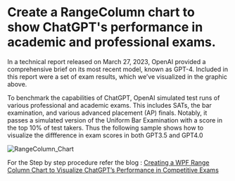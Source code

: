 # Create a RangeColumn chart to show ChatGPT's performance in academic and professional exams.
In a technical report released on March 27, 2023, OpenAI provided a comprehensive brief on its most recent model, known as GPT-4. Included in this report were a set of exam results, which we’ve visualized in the graphic above.

To benchmark the capabilities of ChatGPT, OpenAI simulated test runs of various professional and academic exams. This includes SATs, the bar examination, and various advanced placement (AP) finals. Notably, it passes a simulated version of the Uniform Bar Examination with a score in the top 10% of test takers. Thus the following sample shows how to visualize the diffference in exam scores in both GPT3.5 and GPT4.0

![RangeColumn_Chart](https://github.com/SyncfusionExamples/Creating-a-RangeColumn-Chart-showing-ChatGPT-s-performance-in-competitive-exams/assets/102642528/2b9e1446-6cf7-4a2e-b660-427e41389637)

For the Step by step procedure refer the blog : [Creating a WPF Range Column Chart to Visualize ChatGPT’s Performance in Competitive Exams](https://www.syncfusion.com/blogs/post/wpf-range-column-chart-visualize-chatgpt-performance.aspx)
